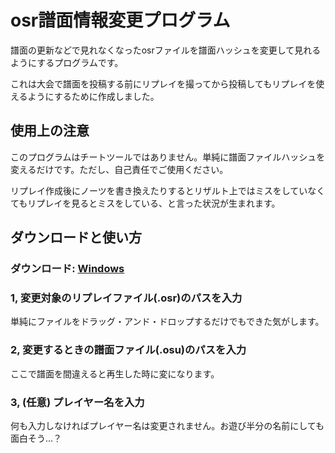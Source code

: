 # osr譜面情報変更プログラム

譜面の更新などで見れなくなったosrファイルを譜面ハッシュを変更して見れるようにするプログラムです。

これは大会で譜面を投稿する前にリプレイを撮ってから投稿してもリプレイを使えるようにするために作成しました。

## 使用上の注意

このプログラムはチートツールではありません。単純に譜面ファイルハッシュを変えるだけです。ただし、自己責任でご使用ください。

リプレイ作成後にノーツを書き換えたりするとリザルト上ではミスをしていなくてもリプレイを見るとミスをしている、と言った状況が生まれます。

## ダウンロードと使い方

### ダウンロード: [Windows](https://github.com/Fairy-Phy/osr_hash_changer/releases/download/v1.0.0/osr_hash_changer.exe)

### 1, 変更対象のリプレイファイル(.osr)のパスを入力

単純にファイルをドラッグ・アンド・ドロップするだけでもできた気がします。

### 2, 変更するときの譜面ファイル(.osu)のパスを入力

ここで譜面を間違えると再生した時に変になります。

### 3, (任意) プレイヤー名を入力

何も入力しなければプレイヤー名は変更されません。お遊び半分の名前にしても面白そう...？
